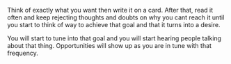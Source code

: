 Think of exactly what you want then write it on a card. After that, read it often and keep rejecting thoughts and doubts on why you cant reach it until you start to think of way to achieve that goal and that it turns into a desire.

You will start to tune into that goal and you will start hearing people talking about that thing. Opportunities will show up as you are in tune with that frequency.